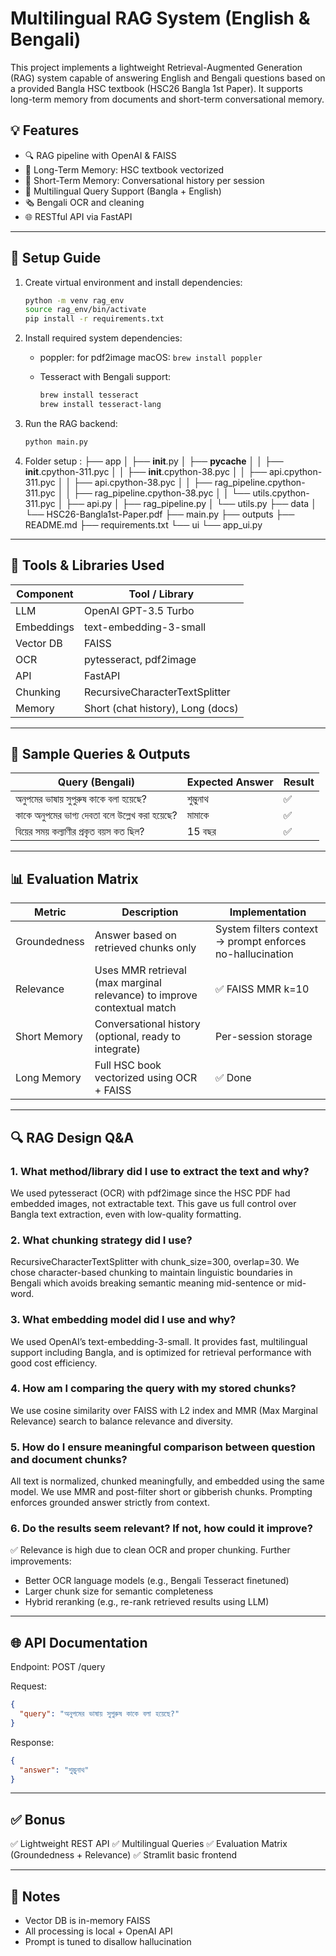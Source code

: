 # Multilingual RAG System (English & Bengali)

This project implements a lightweight Retrieval-Augmented Generation (RAG) system capable of answering English and Bengali questions based on a provided Bangla HSC textbook (HSC26 Bangla 1st Paper). It supports long-term memory from documents and short-term conversational memory.

## 💡 Features

* 🔍 RAG pipeline with OpenAI & FAISS
* 🧠 Long-Term Memory: HSC textbook vectorized
* 🧠 Short-Term Memory: Conversational history per session
* 🚩 Multilingual Query Support (Bangla + English)
* 🗞️ Bengali OCR and cleaning
* 🌐 RESTful API via FastAPI

---

## 🚀 Setup Guide


1. Create virtual environment and install dependencies:

   ```bash
   python -m venv rag_env
   source rag_env/bin/activate
   pip install -r requirements.txt
   ```

2. Install required system dependencies:

   * poppler: for pdf2image
     macOS: `brew install poppler`
   * Tesseract with Bengali support:

     ```bash
     brew install tesseract
     brew install tesseract-lang
     ```

3. Run the RAG backend:

   ```bash
   python main.py
   ```
4. Folder setup :
├── app
│   ├── __init__.py
│   ├── __pycache__
│   │   ├── __init__.cpython-311.pyc
│   │   ├── __init__.cpython-38.pyc
│   │   ├── api.cpython-311.pyc
│   │   ├── api.cpython-38.pyc
│   │   ├── rag_pipeline.cpython-311.pyc
│   │   ├── rag_pipeline.cpython-38.pyc
│   │   └── utils.cpython-311.pyc
│   ├── api.py
│   ├── rag_pipeline.py
│   └── utils.py
├── data
│   └── HSC26-Bangla1st-Paper.pdf
├── main.py
├── outputs
├── README.md
├── requirements.txt
└── ui
    └── app_ui.py
---

## 💠 Tools & Libraries Used

| Component  | Tool / Library                    |
| ---------- | --------------------------------- |
| LLM        | OpenAI GPT-3.5 Turbo              |
| Embeddings | text-embedding-3-small            |
| Vector DB  | FAISS                             |
| OCR        | pytesseract, pdf2image            |
| API        | FastAPI                           |
| Chunking   | RecursiveCharacterTextSplitter    |
| Memory     | Short (chat history), Long (docs) |

---

## 📙 Sample Queries & Outputs

| Query (Bengali)                                | Expected Answer | Result |
| ---------------------------------------------- | --------------- | ------ |
| অনুপমের ভাষায় সুপুরুষ কাকে বলা হয়েছে?          | শুম্ভুনাথ       | ✅      |  ✅
| কাকে অনুপমের ভাগ্য দেবতা বলে উল্লেখ করা হয়েছে? | মামাকে          | ✅      |     ✅
| বিয়ের সময় কল্যাণীর প্রকৃত বয়স কত ছিল?       | 15 বছর          | ✅      | ✅ 

---

## 📊 Evaluation Matrix

| Metric       | Description                                                             | Implementation                                            |
| ------------ | ----------------------------------------------------------------------- | --------------------------------------------------------- |
| Groundedness | Answer based on retrieved chunks only                                   | System filters context → prompt enforces no-hallucination |
| Relevance    | Uses MMR retrieval (max marginal relevance) to improve contextual match | ✅ FAISS MMR k=10                                          |
| Short Memory | Conversational history (optional, ready to integrate)                   | Per-session storage                                       |
| Long Memory  | Full HSC book vectorized using OCR + FAISS                              | ✅ Done                                                    |

---

## 🔍 RAG Design Q\&A

### 1. What method/library did I use to extract the text and why?

We used pytesseract (OCR) with pdf2image since the HSC PDF had embedded images, not extractable text. This gave us full control over Bangla text extraction, even with low-quality formatting.

### 2. What chunking strategy did I use?

RecursiveCharacterTextSplitter with chunk\_size=300, overlap=30. We chose character-based chunking to maintain linguistic boundaries in Bengali which avoids breaking semantic meaning mid-sentence or mid-word.

### 3. What embedding model did I use and why?

We used OpenAI’s text-embedding-3-small. It provides fast, multilingual support including Bangla, and is optimized for retrieval performance with good cost efficiency.

### 4. How am I comparing the query with my stored chunks?

We use cosine similarity over FAISS with L2 index and MMR (Max Marginal Relevance) search to balance relevance and diversity.

### 5. How do I ensure meaningful comparison between question and document chunks?

All text is normalized, chunked meaningfully, and embedded using the same model. We use MMR and post-filter short or gibberish chunks. Prompting enforces grounded answer strictly from context.

### 6. Do the results seem relevant? If not, how could it improve?

✅ Relevance is high due to clean OCR and proper chunking. Further improvements:

* Better OCR language models (e.g., Bengali Tesseract finetuned)
* Larger chunk size for semantic completeness
* Hybrid reranking (e.g., re-rank retrieved results using LLM)

---

## 🌐 API Documentation

Endpoint: POST /query

Request:

```json
{
  "query": "অনুপমের ভাষায় সুপুরুষ কাকে বলা হয়েছে?"
}
```

Response:

```json
{
  "answer": "শুম্ভুনাথ"
}
```

---

## ✅ Bonus

✅ Lightweight REST API
✅ Multilingual Queries
✅ Evaluation Matrix (Groundedness + Relevance)
✅ Stramlit basic frontend


---

## 📌 Notes

* Vector DB is in-memory FAISS 
* All processing is local + OpenAI API
* Prompt is tuned to disallow hallucination
